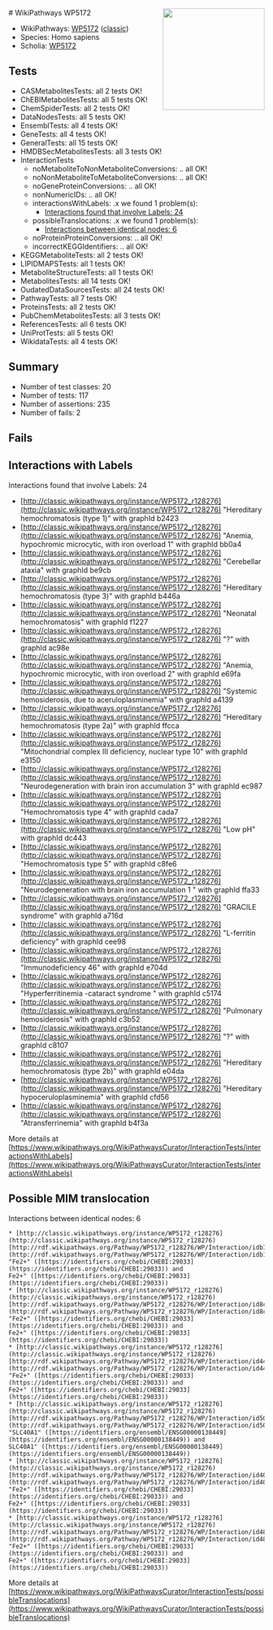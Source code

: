 <img style="float: right; width: 200px" src="https://upload.wikimedia.org/wikipedia/commons/thumb/8/83/Wplogo_with_text_500.png/640px-Wplogo_with_text_500.png" />
# WikiPathways WP5172

* WikiPathways: [WP5172](https://wikipathways.org/pathways/WP5172) ([classic](https://classic.wikipathways.org/instance/WP5172))
* Species: Homo sapiens
* Scholia: [WP5172](https://scholia.toolforge.org/wikipathways/WP5172)
## Tests
* CASMetabolitesTests: all 2 tests OK!
* ChEBIMetabolitesTests: all 5 tests OK!
* ChemSpiderTests: all 2 tests OK!
* DataNodesTests: all 5 tests OK!
* EnsemblTests: all 4 tests OK!
* GeneTests: all 4 tests OK!
* GeneralTests: all 15 tests OK!
* HMDBSecMetabolitesTests: all 3 tests OK!
* InteractionTests
    * noMetaboliteToNonMetaboliteConversions: .. all OK!
    * noNonMetaboliteToMetaboliteConversions: .. all OK!
    * noGeneProteinConversions: .. all OK!
    * nonNumericIDs: .. all OK!
    * interactionsWithLabels: .x we found 1 problem(s):
        * [Interactions found that involve Labels: 24](#fe97a8db)
    * possibleTranslocations: .x we found 1 problem(s):
        * [Interactions between identical nodes: 6](#1c11820b)
    * noProteinProteinConversions: .. all OK!
    * incorrectKEGGIdentifiers: .. all OK!
* KEGGMetaboliteTests: all 2 tests OK!
* LIPIDMAPSTests: all 1 tests OK!
* MetaboliteStructureTests: all 1 tests OK!
* MetabolitesTests: all 14 tests OK!
* OudatedDataSourcesTests: all 24 tests OK!
* PathwayTests: all 7 tests OK!
* ProteinsTests: all 2 tests OK!
* PubChemMetabolitesTests: all 3 tests OK!
* ReferencesTests: all 6 tests OK!
* UniProtTests: all 5 tests OK!
* WikidataTests: all 4 tests OK!


## Summary

* Number of test classes: 20
* Number of tests: 117
* Number of assertions: 235
* Number of fails: 2

## Fails

<a name="fe97a8db" />

## Interactions with Labels

Interactions found that involve Labels: 24

* [http://classic.wikipathways.org/instance/WP5172_r128276](http://classic.wikipathways.org/instance/WP5172_r128276) "Hereditary
hemochromatosis
(type 1)" with graphId b2423
* [http://classic.wikipathways.org/instance/WP5172_r128276](http://classic.wikipathways.org/instance/WP5172_r128276) "Anemia,
hypochromic microcytic,
with iron overload 1" with graphId bb0a4
* [http://classic.wikipathways.org/instance/WP5172_r128276](http://classic.wikipathways.org/instance/WP5172_r128276) "Cerebellar ataxia" with graphId be9cb
* [http://classic.wikipathways.org/instance/WP5172_r128276](http://classic.wikipathways.org/instance/WP5172_r128276) "Hereditary
hemochromatosis
(type 3)" with graphId b446a
* [http://classic.wikipathways.org/instance/WP5172_r128276](http://classic.wikipathways.org/instance/WP5172_r128276) "Neonatal
hemochromatosis" with graphId f1227
* [http://classic.wikipathways.org/instance/WP5172_r128276](http://classic.wikipathways.org/instance/WP5172_r128276) "?" with graphId ac98e
* [http://classic.wikipathways.org/instance/WP5172_r128276](http://classic.wikipathways.org/instance/WP5172_r128276) "Anemia,
hypochromic microcytic,
with iron overload 2" with graphId e69fa
* [http://classic.wikipathways.org/instance/WP5172_r128276](http://classic.wikipathways.org/instance/WP5172_r128276) "Systemic hemosiderosis,
due to aceruloplasminemia" with graphId a4139
* [http://classic.wikipathways.org/instance/WP5172_r128276](http://classic.wikipathways.org/instance/WP5172_r128276) "Hereditary
hemochromatosis
(type 2a)" with graphId ffcca
* [http://classic.wikipathways.org/instance/WP5172_r128276](http://classic.wikipathways.org/instance/WP5172_r128276) "Mitochondrial
complex III deficiency,
nuclear type 10" with graphId e3150
* [http://classic.wikipathways.org/instance/WP5172_r128276](http://classic.wikipathways.org/instance/WP5172_r128276) "Neurodegeneration
with brain iron
accumulation 3" with graphId ec987
* [http://classic.wikipathways.org/instance/WP5172_r128276](http://classic.wikipathways.org/instance/WP5172_r128276) "Hemochromatosis
type 4" with graphId cada7
* [http://classic.wikipathways.org/instance/WP5172_r128276](http://classic.wikipathways.org/instance/WP5172_r128276) "Low pH" with graphId dc443
* [http://classic.wikipathways.org/instance/WP5172_r128276](http://classic.wikipathways.org/instance/WP5172_r128276) "Hemochromatosis
type 5" with graphId c8fe6
* [http://classic.wikipathways.org/instance/WP5172_r128276](http://classic.wikipathways.org/instance/WP5172_r128276) "Neurodegeneration with 
brain iron
accumulation 1 " with graphId ffa33
* [http://classic.wikipathways.org/instance/WP5172_r128276](http://classic.wikipathways.org/instance/WP5172_r128276) "GRACILE
syndrome" with graphId a716d
* [http://classic.wikipathways.org/instance/WP5172_r128276](http://classic.wikipathways.org/instance/WP5172_r128276) "L-ferritin
deficiency" with graphId cee98
* [http://classic.wikipathways.org/instance/WP5172_r128276](http://classic.wikipathways.org/instance/WP5172_r128276) "Immunodeficiency
46" with graphId e704d
* [http://classic.wikipathways.org/instance/WP5172_r128276](http://classic.wikipathways.org/instance/WP5172_r128276) "Hyperferritinemia
-cataract syndrome " with graphId c5174
* [http://classic.wikipathways.org/instance/WP5172_r128276](http://classic.wikipathways.org/instance/WP5172_r128276) "Pulmonary
hemosiderosis" with graphId c3b52
* [http://classic.wikipathways.org/instance/WP5172_r128276](http://classic.wikipathways.org/instance/WP5172_r128276) "?" with graphId c8107
* [http://classic.wikipathways.org/instance/WP5172_r128276](http://classic.wikipathways.org/instance/WP5172_r128276) "Hereditary
hemochromatosis
(type 2b)" with graphId e04da
* [http://classic.wikipathways.org/instance/WP5172_r128276](http://classic.wikipathways.org/instance/WP5172_r128276) "Hereditary
hypoceruloplasminemia" with graphId cfd56
* [http://classic.wikipathways.org/instance/WP5172_r128276](http://classic.wikipathways.org/instance/WP5172_r128276) "Atransferrinemia" with graphId b4f3a


More details at [https://www.wikipathways.org/WikiPathwaysCurator/InteractionTests/interactionsWithLabels](https://www.wikipathways.org/WikiPathwaysCurator/InteractionTests/interactionsWithLabels)

<a name="1c11820b" />

## Possible MIM translocation

Interactions between identical nodes: 6
```
* [http://classic.wikipathways.org/instance/WP5172_r128276](http://classic.wikipathways.org/instance/WP5172_r128276) [http://rdf.wikipathways.org/Pathway/WP5172_r128276/WP/Interaction/idb176a9fd](http://rdf.wikipathways.org/Pathway/WP5172_r128276/WP/Interaction/idb176a9fd) "Fe2+" ([https://identifiers.org/chebi/CHEBI:29033](https://identifiers.org/chebi/CHEBI:29033)) and 
Fe2+" ([https://identifiers.org/chebi/CHEBI:29033](https://identifiers.org/chebi/CHEBI:29033))
* [http://classic.wikipathways.org/instance/WP5172_r128276](http://classic.wikipathways.org/instance/WP5172_r128276) [http://rdf.wikipathways.org/Pathway/WP5172_r128276/WP/Interaction/id8ccd1e4a](http://rdf.wikipathways.org/Pathway/WP5172_r128276/WP/Interaction/id8ccd1e4a) "Fe2+" ([https://identifiers.org/chebi/CHEBI:29033](https://identifiers.org/chebi/CHEBI:29033)) and 
Fe2+" ([https://identifiers.org/chebi/CHEBI:29033](https://identifiers.org/chebi/CHEBI:29033))
* [http://classic.wikipathways.org/instance/WP5172_r128276](http://classic.wikipathways.org/instance/WP5172_r128276) [http://rdf.wikipathways.org/Pathway/WP5172_r128276/WP/Interaction/id446bf858](http://rdf.wikipathways.org/Pathway/WP5172_r128276/WP/Interaction/id446bf858) "Fe2+" ([https://identifiers.org/chebi/CHEBI:29033](https://identifiers.org/chebi/CHEBI:29033)) and 
Fe2+" ([https://identifiers.org/chebi/CHEBI:29033](https://identifiers.org/chebi/CHEBI:29033))
* [http://classic.wikipathways.org/instance/WP5172_r128276](http://classic.wikipathways.org/instance/WP5172_r128276) [http://rdf.wikipathways.org/Pathway/WP5172_r128276/WP/Interaction/id500fa3b](http://rdf.wikipathways.org/Pathway/WP5172_r128276/WP/Interaction/id500fa3b) "SLC40A1" ([https://identifiers.org/ensembl/ENSG00000138449](https://identifiers.org/ensembl/ENSG00000138449)) and 
SLC40A1" ([https://identifiers.org/ensembl/ENSG00000138449](https://identifiers.org/ensembl/ENSG00000138449))
* [http://classic.wikipathways.org/instance/WP5172_r128276](http://classic.wikipathways.org/instance/WP5172_r128276) [http://rdf.wikipathways.org/Pathway/WP5172_r128276/WP/Interaction/id4091ab31](http://rdf.wikipathways.org/Pathway/WP5172_r128276/WP/Interaction/id4091ab31) "Fe2+" ([https://identifiers.org/chebi/CHEBI:29033](https://identifiers.org/chebi/CHEBI:29033)) and 
Fe2+" ([https://identifiers.org/chebi/CHEBI:29033](https://identifiers.org/chebi/CHEBI:29033))
* [http://classic.wikipathways.org/instance/WP5172_r128276](http://classic.wikipathways.org/instance/WP5172_r128276) [http://rdf.wikipathways.org/Pathway/WP5172_r128276/WP/Interaction/id48094f4a](http://rdf.wikipathways.org/Pathway/WP5172_r128276/WP/Interaction/id48094f4a) "Fe2+" ([https://identifiers.org/chebi/CHEBI:29033](https://identifiers.org/chebi/CHEBI:29033)) and 
Fe2+" ([https://identifiers.org/chebi/CHEBI:29033](https://identifiers.org/chebi/CHEBI:29033))
```

More details at [https://www.wikipathways.org/WikiPathwaysCurator/InteractionTests/possibleTranslocations](https://www.wikipathways.org/WikiPathwaysCurator/InteractionTests/possibleTranslocations)


